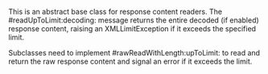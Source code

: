 This is an abstract base class for response content readers. The #readUpToLimit:decoding: message returns the entire  decoded (if enabled) response content, raising an XMLLimitException if it exceeds the specified limit.

Subclasses need to implement #rawReadWithLength:upToLimit: to read and return the raw response content and signal an error if it exceeds the limit.